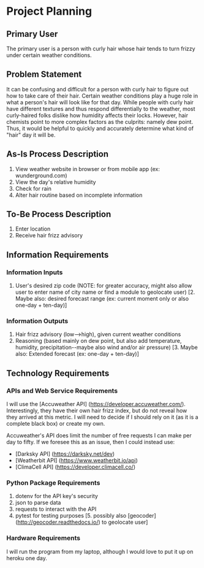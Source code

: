 # Project Planning

## Primary User
The primary user is a person with curly hair whose hair tends to turn frizzy under certain weather conditions.

## Problem Statement
It can be confusing and difficult for a person with curly hair to figure out how to take care of their hair. Certain weather conditions play a huge role in what a person's hair will look like for that day. While people with curly hair have different textures and thus respond differentially to the weather, most curly-haired folks dislike how humidity affects their locks. However, hair chemists point to more complex factors as the culprits:  namely dew point. Thus, it would be helpful to quickly and accurately determine what kind of "hair" day it will be.

## As-Is Process Description
1. View weather website in browser or from mobile app (ex: wunderground.com)
2. View the day's relative humidity
3. Check for rain
4. Alter hair routine based on incomplete information

## To-Be Process Description
1. Enter location
2. Receive hair frizz advisory

## Information Requirements

### Information Inputs
1. User's desired zip code (NOTE: for greater accuracy, might also allow user to enter name of city name or find a module to geolocate user)
[2. Maybe also: desired forecast range (ex: current moment only or also one-day + ten-day)]


### Information Outputs
1. Hair frizz advisory (low-->high), given current weather conditions
2. Reasoning (based mainly on dew point, but also add temperature, humidity, precipitation--maybe also wind and/or air pressure)
[3. Maybe also: Extended forecast (ex: one-day + ten-day)]


## Technology Requirements

### APIs and Web Service Requirements

I will use the [Accuweather API] (https://developer.accuweather.com/). Interestingly, they have their own hair frizz index, but do not reveal how they arrived at this metric. I will need to decide if I should rely on it (as it is a complete black box) or create my own.

Accuweather's API does limit the number of free requests I can make per day to fifty. If we foresee this as an issue, then I could instead use:
- [Darksky API] (https://darksky.net/dev)
- [Weatherbit API] (https://www.weatherbit.io/api)
- [ClimaCell API] (https://developer.climacell.co/)

### Python Package Requirements

1. dotenv for the API key's security
2. json to parse data
3. requests to interact with the API
4. pytest for testing purposes
[5. possibly also [geocoder] (http://geocoder.readthedocs.io/) to geolocate user]

### Hardware Requirements

I will run the program from my laptop, although I would love to put it up on heroku one day.
